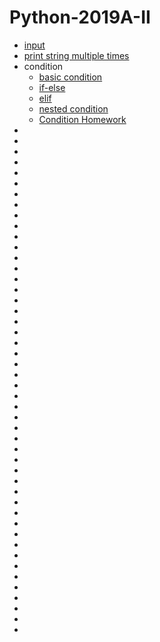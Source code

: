 # Python-2019A-II
* [input](https://github.com/AnnaKarpf/Python-2019A-II/blob/master/Day%2002%20-%2031.10.2018/00_input.py)
* [print string multiple times](https://github.com/AnnaKarpf/Python-2019A-II/blob/master/Day%2002%20-%2031.10.2018/01_input.py)
* condition
  * [basic condition](https://github.com/AnnaKarpf/Python-2019A-II/blob/master/Day%2002%20-%2031.10.2018/02_basic%20condition.py)
  * [if-else](https://github.com/AnnaKarpf/Python-2019A-II/blob/master/Day%2002%20-%2031.10.2018/03_if%20else.py)
  * [elif](https://github.com/AnnaKarpf/Python-2019A-II/blob/master/Day%2002%20-%2031.10.2018/05_if%20elif.py)
  * [nested condition](https://github.com/AnnaKarpf/Python-2019A-II/blob/master/Day%2002%20-%2031.10.2018/06_nested%20condition.py)
  * [Condition Homework](https://github.com/AnnaKarpf/Python-2019A-II/blob/master/Day%2002%20-%2031.10.2018/Homework.md)
* []()
* []()
* []()
* []()
* []()
* []()
* []()
* []()
* []()
* []()
* []()
* []()
* []()
* []()
* []()
* []()
* []()
* []()
* []()
* []()
* []()
* []()
* []()
* []()
* []()
* []()
* []()
* []()
* []()
* []()
* []()
* []()
* []()
* []()
* []()
* []()
* []()
* []()
* []()
* []()
* []()
* []()
* []()
* []()
* []()
* []()
* []()
* []()
